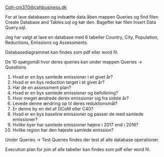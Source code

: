 Cph-cm370@cphbusiness.dk

For at lave databasen og indsætte data åben mappen Queries og find filen Create Database and Tables.sql og kør den. Bagefter kør filen Insert Data Query.sql.

Jeg har valgt at lave en database med 6 tabeller Country, City, Population, Reductions, Emissions og Assessments.

Databasediagrammet kan findes som pdf eller word fil.

De 10 spørgsmål hvor deres queries kan under mappen Queries -> Questions
1.	Hvad er en bys samlede emissioner i et givet år?
2.	Hvad er en bys reduction target i et givet år?
3.	Har de en assessment plan?
4.	Hvad er en bys samlede emissioner og befolkning?
5.	Hvor meget ændrede deres emissioner sig fra sidste år?
6.	Levede denne ændring op til deres reduktionsmål?
7.	Er denne by en del af GCoM eller C40?
8.	Hvad er en bys baseline emissioner og passer de med samlede emissioner?
9.	Hvilke byer har samlede emissioner højere i 2017 end i 2016?
10.	Hvilke region har den højeste samlede emission?

Under Queries -> Test Queries findes der test af alle database operationer.

Execution plan for join af alle tabeller kan findes som pdf eller word fil.
